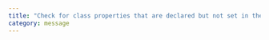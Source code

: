 ```yaml
---
title: "Check for class properties that are declared but not set in the constructor."
category: message
---
```

